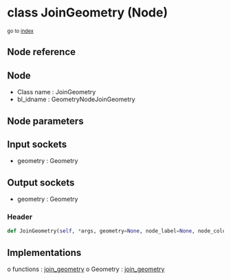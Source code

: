 # class JoinGeometry (Node)

<sub>go to [index](/docs/index.md)</sub>

## Node reference

Node
----
 - Class name : JoinGeometry
 - bl_idname : GeometryNodeJoinGeometry

Node parameters
---------------

Input sockets
-------------
 - geometry : Geometry

Output sockets
--------------
 - geometry : Geometry

### Header

``` python
def JoinGeometry(self, *args, geometry=None, node_label=None, node_color=None):
```

## Implementations

o functions : [join_geometry](#join_geometry)
o Geometry : [join_geometry](#join_geometry) 

